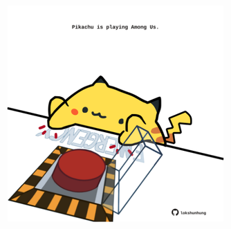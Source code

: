 <!-- built at 27/08/2023, 04:00:44 UTC -->
<p align="center">
  <img width="500" height="500" src="./ReadmeImage.svg">
</p>

